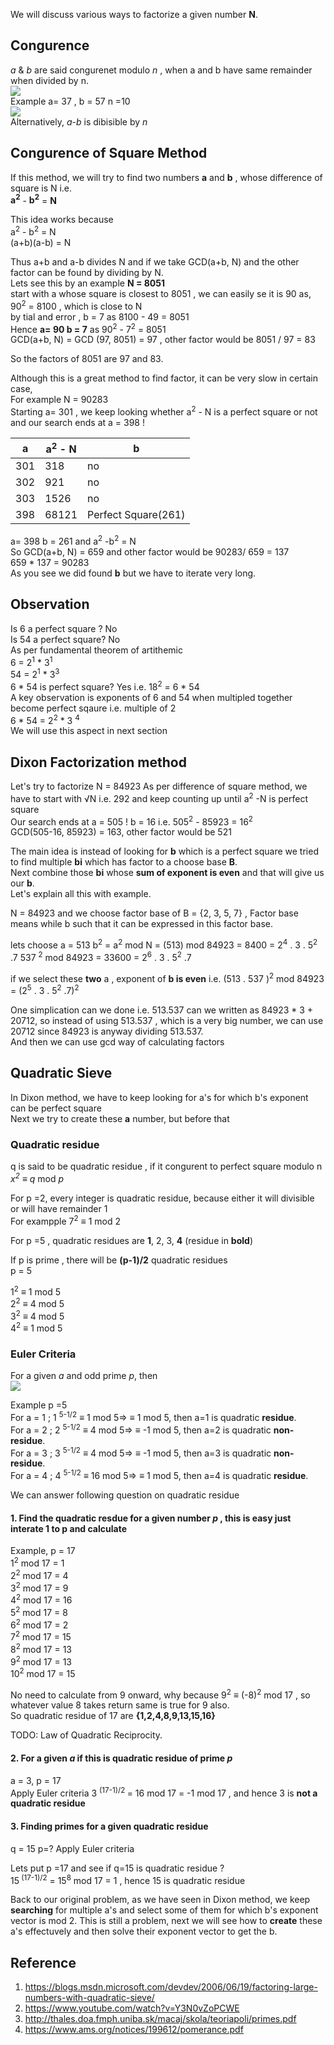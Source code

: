 We will discuss various ways to factorize a given number **N**.

## Congurence
*a* & *b* are said congurenet modulo *n* , when a and b have same remainder when divided by n.    
![](https://wikimedia.org/api/rest_v1/media/math/render/svg/fbb66ad4d03232b185b3dd6a6ee293943f21f786)  
Example a= 37 , b = 57 n =10  
![](https://wikimedia.org/api/rest_v1/media/math/render/svg/2597d68becb3448bb118defd783d20f82d182aee)  
Alternatively, *a*-*b* is dibisible by *n*

## Congurence of Square Method
If this method, we will try to find two numbers **a** and **b**  , whose difference of square is N i.e. <br />
**a<sup>2</sup>** - **b<sup>2</sup>** = **N**

This idea works because<br />
a<sup>2</sup> - b<sup>2</sup> = N<br />
(a+b)(a-b) = N<br />

Thus a+b and a-b divides N and if we take GCD(a+b, N) and the other factor can be found by dividing by N.<br />
Lets see this by an example **N = 8051** <br />
start with a whose square is closest to 8051 , we can easily se it is 90 as,  90<sup>2</sup> = 8100 , which is close to N <br />
by tial and error , b = 7 as 8100 - 49 = 8051<br />
Hence **a= 90 b = 7** as 90<sup>2</sup> - 7<sup>2</sup> = 8051<br />
GCD(a+b, N) = GCD (97, 8051) = 97 , other factor would be 8051 / 97 = 83<br />

So the factors of 8051 are 97 and 83.<br />

Although this is a great method to find factor, it can be very slow in certain case,<br />
For example  N = 90283<br />
Starting a= 301 , we keep looking whether a<sup>2</sup> - N is a perfect square or not and our search ends at a = 398 !<br />

a | a<sup>2</sup> - N| b
------|-------|--------
301| 318 | no
302| 921 | no
303| 1526| no
398| 68121| Perfect Square(261)

a= 398 b = 261 and a<sup>2</sup> -b<sup>2</sup> = N <br />
So GCD(a+b, N) = 659 and other factor would be 90283/ 659 = 137<br />
659 * 137 = 90283<br />
As you see we did found **b**  but we have to iterate very long.<br />

## Observation
Is 6 a perfect square ? No    
Is 54 a perfect square? No  
As per fundamental theorem of artithemic  
6 = 2<sup>1</sup> * 3<sup>1</sup>  
54 = 2<sup>1</sup> * 3<sup>3</sup>  
6 * 54 is perfect square? Yes i.e. 18<sup>2</sup> = 6 * 54  
A key observation is exponents of 6 and 54 when multipled together become perfect sqaure i.e. multiple of 2  
6 * 54 = 2<sup>2</sup> * 3 <sup>4</sup>  
We will use this aspect in next section  

## Dixon Factorization method

Let's try to factorize 
N = 84923 
As per difference of square method, we have to start with √N i.e. 292 and keep counting up until a<sup>2</sup> -N is perfect square  
Our search ends at a = 505 !  b = 16 i.e. 505<sup>2</sup> - 85923 = 16<sup>2</sup>  
GCD(505-16, 85923) = 163, other factor would be 521  

The main idea is instead of looking for **b** which is a perfect square we tried to find multiple **bi**  which has factor to a choose base **B**.  
Next combine those **bi** whose **sum of exponent is even** and that will give us our **b**.<br />
Let's explain all this with example.  

N = 84923  and we choose factor base of B = {2, 3, 5, 7} , Factor base means while b such that it can be expressed in this factor base.

lets choose a = 513     b<sup>2</sup> = a<sup>2</sup> mod N = (513) mod 84923 = 8400 = 2<sup>4</sup>  . 3 . 5<sup>2</sup> .7
537 <sup>2</sup> mod 84923 = 33600 =  2<sup>6</sup>  . 3 . 5<sup>2</sup> .7

if we select these **two** a , exponent of **b is even** i.e. 
(513 . 537 )<sup>2</sup> mod 84923 = (2<sup>5</sup>  . 3 . 5<sup>2</sup> .7)<sup>2</sup>

One simplication can we done i.e. 513.537 can we written as 84923 * 3 + 20712, so instead of using 513.537 , which is a very big number, we can use 20712 since 84923 is anyway dividing 513.537.  
And then we can use gcd way of calculating factors  

## Quadratic Sieve  

In Dixon method, we have to keep looking for a's for which b's exponent can be perfect square  
Next we try to  create  these  **a**  number, but before that  

### Quadratic residue
q is said to be quadratic residue , if it congurent to perfect square modulo n  
*x<sup>2</sup>* ≡  *q*  mod *p*  

For p =2, every integer is quadratic residue, because either it will divisible or will have remainder 1  
For exampple 7<sup>2</sup> ≡ 1 mod 2  

For p =5 , quadratic residues are **1**, 2, 3, **4** (residue in **bold**)  

If p is prime , there will be **(p-1)/2** quadratic residues  
p = 5  

1<sup>2</sup> ≡ 1 mod 5  
2<sup>2</sup> ≡ 4 mod 5  
3<sup>2</sup> ≡ 4 mod 5  
4<sup>2</sup> ≡ 1 mod 5  

### Euler Criteria
For a given *a* and odd prime *p*, then  
![](https://wikimedia.org/api/rest_v1/media/math/render/svg/f91057ce9d4d7a48280406d44f52d6417950b43f)  

Example p =5  
For a = 1 ; 1 <sup> 5-1/2</sup> ≡ 1 mod  5=> ≡  1 mod 5, then a=1 is quadratic **residue**.  
For a = 2 ; 2 <sup> 5-1/2</sup> ≡ 4 mod  5=> ≡ -1 mod 5, then a=2 is quadratic **non-residue**.  
For a = 3 ; 3 <sup> 5-1/2</sup> ≡ 4 mod  5=> ≡ -1 mod 5, then a=3 is quadratic **non-residue**.  
For a = 4 ; 4 <sup> 5-1/2</sup> ≡ 16 mod 5=> ≡  1 mod 5, then a=4 is quadratic **residue**.  

We can answer following question on quadratic residue
#### 1. Find the quadratic resdue for a given number *p* , this is easy just interate 1 to p and calculate  
Example, p = 17  
1<sup>2</sup> mod 17 = 1  
2<sup>2</sup> mod 17 = 4  
3<sup>2</sup> mod 17 = 9  
4<sup>2</sup> mod 17 = 16  
5<sup>2</sup> mod 17 = 8  
6<sup>2</sup> mod 17 = 2  
7<sup>2</sup> mod 17 = 15  
8<sup>2</sup> mod 17 = 13  
9<sup>2</sup> mod 17 = 13  
10<sup>2</sup> mod 17 = 15   

No need to calculate from 9 onward, why because 9<sup>2</sup> ≡ (-8)<sup>2</sup> mod 17 , so whatever value 8 takes return same is true for 9 also.  
So quadratic residue of 17 are **{1,2,4,8,9,13,15,16}**  

TODO: Law of Quadratic Reciprocity.  
#### 2. For a given *a* if this is quadratic residue of prime *p*  

a = 3, p = 17  
Apply Euler criteria
3 <sup> (17-1)/2 </sup>  = 16 mod 17 = -1 mod 17 , and hence 3 is **not a quadratic residue**  

#### 3. Finding primes for a given quadratic residue

 q = 15 p=? 
 Apply Euler criteria
 
 Lets put p =17 and see if q=15 is quadratic residue ?  
 15<sup> (17-1)/2</sup>  = 15<sup>8</sup> mod 17 = 1 , hence 15 is quadratic residue  
 
Back to our original problem, as we have seen in Dixon method, we keep **searching** for multiple a's and select some of them for which b's exponent vector is mod 2. This is still a problem, next we will see how to **create** these a's effectuvely and then solve their exponent vector to get the b.  


## Reference
1. https://blogs.msdn.microsoft.com/devdev/2006/06/19/factoring-large-numbers-with-quadratic-sieve/
2. https://www.youtube.com/watch?v=Y3N0vZoPCWE
3. http://thales.doa.fmph.uniba.sk/macaj/skola/teoriapoli/primes.pdf
4. https://www.ams.org/notices/199612/pomerance.pdf

